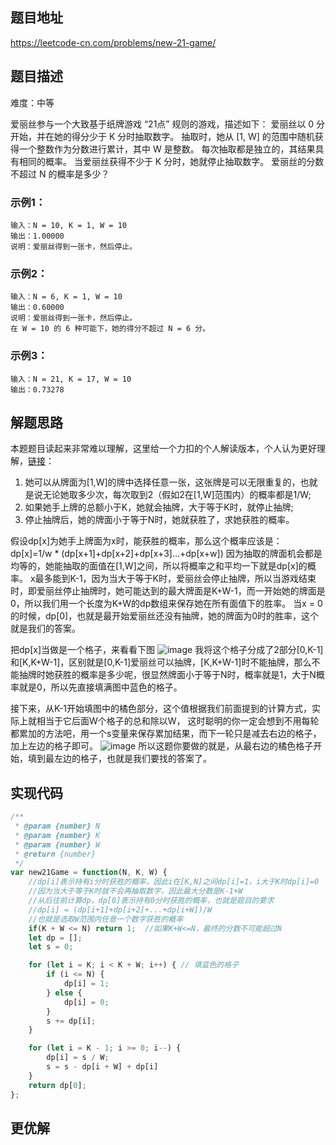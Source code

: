 ## 题目地址

https://leetcode-cn.com/problems/new-21-game/

## 题目描述

难度：中等

爱丽丝参与一个大致基于纸牌游戏 “21点” 规则的游戏，描述如下：
爱丽丝以 0 分开始，并在她的得分少于 K 分时抽取数字。 抽取时，她从 [1, W] 的范围中随机获得一个整数作为分数进行累计，其中 W 是整数。 每次抽取都是独立的，其结果具有相同的概率。
当爱丽丝获得不少于 K 分时，她就停止抽取数字。 爱丽丝的分数不超过 N 的概率是多少？

### 示例1：

```
输入：N = 10, K = 1, W = 10
输出：1.00000
说明：爱丽丝得到一张卡，然后停止。
```

### 示例2：

```
输入：N = 6, K = 1, W = 10
输出：0.60000
说明：爱丽丝得到一张卡，然后停止。
在 W = 10 的 6 种可能下，她的得分不超过 N = 6 分。
```

### 示例3：

```
输入：N = 21, K = 17, W = 10
输出：0.73278
```

## 解题思路

本题题目读起来非常难以理解，这里给一个力扣的个人解读版本，个人认为更好理解，[链接](https://leetcode-cn.com/problems/new-21-game/solution/huan-you-bi-zhe-geng-jian-dan-de-ti-jie-ma-tian-ge/)：
1. 她可以从牌面为[1,W]的牌中选择任意一张，这张牌是可以无限重复的，也就是说无论她取多少次，每次取到2（假如2在[1,W]范围内）的概率都是1/W;
2. 如果她手上牌的总额小于K，她就会抽牌，大于等于K时，就停止抽牌;
3. 停止抽牌后，她的牌面小于等于N时，她就获胜了，求她获胜的概率。

假设dp[x]为她手上牌面为x时，能获胜的概率，那么这个概率应该是：
dp[x]=1/w * (dp[x+1]+dp[x+2]+dp[x+3]...+dp[x+w])
因为抽取的牌面机会都是均等的，她能抽取的面值在[1,W]之间，所以将概率之和平均一下就是dp[x]的概率。
x最多能到K-1，因为当大于等于K时，爱丽丝会停止抽牌，所以当游戏结束时，即爱丽丝停止抽牌时，她可能达到的最大牌面是K+W-1，而一开始她的牌面是0，所以我们用一个长度为K+W的dp数组来保存她在所有面值下的胜率。
当x = 0的时候，dp[0]，也就是最开始爱丽丝还没有抽牌，她的牌面为0时的胜率，这个就是我们的答案。

把dp[x]当做是一个格子，来看看下图
![image](https://github.com/yanbingbin/leetcode/images/837_1.png)
我将这个格子分成了2部分[0,K-1]和[K,K+W-1]，区别就是[0,K-1]爱丽丝可以抽牌，[K,K+W-1]时不能抽牌，那么不能抽牌时她获胜的概率是多少呢，很显然牌面小于等于N时，概率就是1，大于N概率就是0，所以先直接填满图中蓝色的格子。

接下来，从K-1开始填图中的橘色部分，这个值根据我们前面提到的计算方式，实际上就相当于它后面W个格子的总和除以W，
这时聪明的你一定会想到不用每轮都累加的方法吧，用一个s变量来保存累加结果，而下一轮只是减去右边的格子，加上左边的格子即可。
![image](https://github.com/yanbingbin/leetcode/images/837_2.png)
所以这题你要做的就是，从最右边的橘色格子开始，填到最左边的格子，也就是我们要找的答案了。

## 实现代码

```js
/**
 * @param {number} N
 * @param {number} K
 * @param {number} W
 * @return {number}
 */
var new21Game = function(N, K, W) {
    //dp[i]表示持有i分时获胜的概率，因此i在[K,N]之间dp[i]=1，i大于K时dp[i]=0
    //因为当大于等于K时就不会再抽取数字，因此最大分数是K-1+W
    //从后往前计算dp，dp[0]表示持有0分时获胜的概率，也就是题目的要求
    //dp[i] = (dp[i+1]+dp[i+2]+...+dp[i+W])/W
    //也就是选取W范围内任意一个数字获胜的概率
    if(K + W <= N) return 1;  //如果K+W<=N，最终的分数不可能超过N
    let dp = [];
    let s = 0;

    for (let i = K; i < K + W; i++) { // 填蓝色的格子
        if (i <= N) {
            dp[i] = 1;
        } else {
            dp[i] = 0;
        }
        s += dp[i];
    }   

    for (let i = K - 1; i >= 0; i--) {
        dp[i] = s / W;
        s = s - dp[i + W] + dp[i]
    }
    return dp[0];
};
```

## 更优解



```js

```


